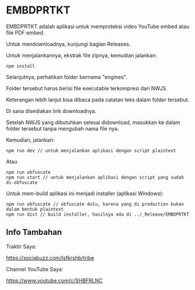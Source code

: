 # EMBDPRTKT

EMBDPRTKT adalah aplikasi untuk memproteksi video YouTube embed atau file PDF embed.

Untuk mendownloadnya, kunjungi bagian Releases.

Untuk menjalankannya, ekstrak file zipnya, kemudian jalankan:

```
npm install
```

Selanjutnya, perhatikan folder bernama "engines".

Folder tersebut harus berisi file executable terkompresi dari NWJS.

Keterangan lebih lanjut bisa dibaca pada catatan teks dalam folder tersebut.

Di sana disediakan link downloadnya.

Setelah NWJS yang dibutuhkan selesai didownload, masukkan ke dalam folder tersebut tanpa mengubah nama file nya.

Kemudian, jalankan:

```
npm run dev // untuk menjalankan aplikasi dengan script plaintext
```

Atau

```
npm run obfuscate
npm run start // untuk menjalankan aplikasi dengan script yang sudah di-obfuscate
```

Untuk mem-build aplikasi ini menjadi installer (aplikasi Windows):

```
npm run obfuscate // obfuscate dulu, karena yang di production bukan dalam bentuk plaintext
npm run dist // build installer, hasilnya ada di ../_Release/EMBDPRTKT
```

## Info Tambahan

Traktir Saya:

https://sociabuzz.com/lsfkrshb/tribe

Channel YouTube Saya:

https://www.youtube.com/c/SHBFRLNC
